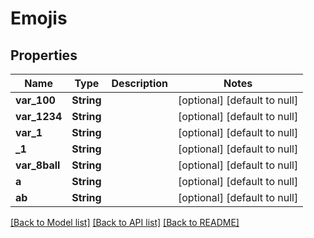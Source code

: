 # Emojis

## Properties
Name | Type | Description | Notes
------------ | ------------- | ------------- | -------------
**var_100** | **String** |  | [optional] [default to null]
**var_1234** | **String** |  | [optional] [default to null]
**var_1** | **String** |  | [optional] [default to null]
**_1** | **String** |  | [optional] [default to null]
**var_8ball** | **String** |  | [optional] [default to null]
**a** | **String** |  | [optional] [default to null]
**ab** | **String** |  | [optional] [default to null]

[[Back to Model list]](../README.md#documentation-for-models) [[Back to API list]](../README.md#documentation-for-api-endpoints) [[Back to README]](../README.md)


